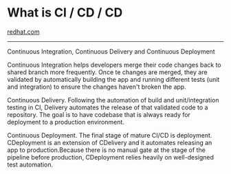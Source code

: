 # What is CI / CD / CD

[redhat.com](https://www.redhat.com/en/topics/devops/what-is-ci-cd)

---

Continuous Integration, Continuous Delivery and Continuous Deployment

Continuous Integration helps developers merge their code changes back to shared branch more frequently. Once te changes are merged, they are validated by automatically building the app and running different tests (unit and integration) to ensure the changes haven't broken the app.

Continuous Delivery. Following the automation of build and unit/integration testing in CI, Delivery automates the release of that validated code to a repository. The goal is to have codebase that is always ready for deployment to a production environment.

Continuous Deployment. The final stage of mature CI/CD is deployment. CDeployment is an extension of CDelivery and it automates releasing an app to production.Because there is no manual gate at the stage of the pipeline before production, CDeployment relies heavily on well-designed test automation.